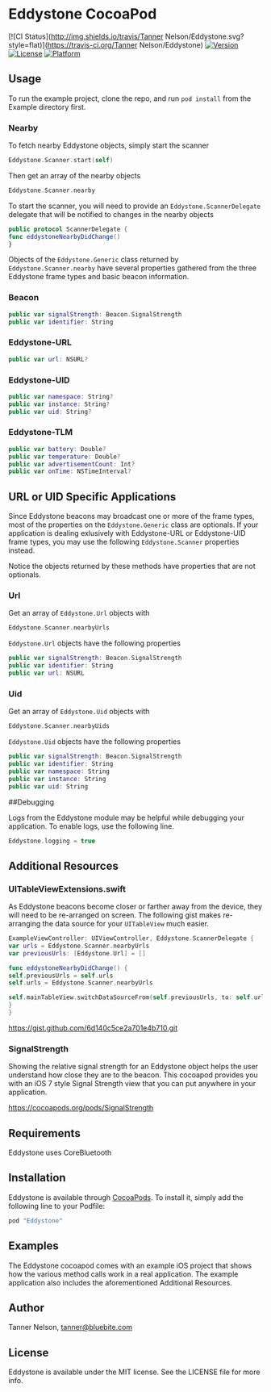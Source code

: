 # Eddystone CocoaPod

[![CI Status](http://img.shields.io/travis/Tanner Nelson/Eddystone.svg?style=flat)](https://travis-ci.org/Tanner Nelson/Eddystone)
[![Version](https://img.shields.io/cocoapods/v/Eddystone.svg?style=flat)](http://cocoapods.org/pods/Eddystone)
[![License](https://img.shields.io/cocoapods/l/Eddystone.svg?style=flat)](http://cocoapods.org/pods/Eddystone)
[![Platform](https://img.shields.io/cocoapods/p/Eddystone.svg?style=flat)](http://cocoapods.org/pods/Eddystone)

## Usage

To run the example project, clone the repo, and run `pod install` from the Example directory first.

### Nearby

To fetch nearby Eddystone objects, simply start the scanner

```swift
Eddystone.Scanner.start(self)
```

Then get an array of the nearby objects

```swift
Eddystone.Scanner.nearby
```

To start the scanner, you will need to provide an `Eddystone.ScannerDelegate` delegate that will be notified to changes in the nearby objects

```swift
public protocol ScannerDelegate {
func eddystoneNearbyDidChange()
}
```

Objects of the `Eddystone.Generic` class returned by `Eddystone.Scanner.nearby` have several properties gathered from the three Eddystone frame types and basic beacon information.

### Beacon
```swift
public var signalStrength: Beacon.SignalStrength
public var identifier: String
```

### Eddystone-URL
```swift
public var url: NSURL?
```

### Eddystone-UID
```swift
public var namespace: String?
public var instance: String?
public var uid: String?
```

### Eddystone-TLM
```swift
public var battery: Double?
public var temperature: Double?
public var advertisementCount: Int?
public var onTime: NSTimeInterval?
```

## URL or UID Specific Applications

Since Eddystone beacons may broadcast one or more of the frame types, most of the properties on the `Eddystone.Generic` class are optionals. If your application is dealing exlusively with Eddystone-URL or Eddystone-UID frame types, you may use the following `Eddystone.Scanner` properties instead.

Notice the objects returned by these methods have properties that are not optionals.

### Url
Get an array of `Eddystone.Url` objects with

```swift
Eddystone.Scanner.nearbyUrls
```

`Eddystone.Url` objects have the following properties

```swift
public var signalStrength: Beacon.SignalStrength
public var identifier: String
public var url: NSURL
```

### Uid
Get an array of `Eddystone.Uid` objects with

```swift
Eddystone.Scanner.nearbyUids
```

`Eddystone.Uid` objects have the following properties

```swift
public var signalStrength: Beacon.SignalStrength
public var identifier: String
public var namespace: String
public var instance: String
public var uid: String
```

##Debugging

Logs from the Eddystone module may be helpful while debugging your application. To enable logs, use the following line.

```swift
Eddystone.logging = true
```

## Additional Resources

### UITableViewExtensions.swift

As Eddystone beacons become closer or farther away from the device, they will need to be re-arranged on screen. The following gist makes re-arranging the data source for your `UITableView` much easier.

```swift
ExampleViewController: UIViewController, Eddystone.ScannerDelegate {
var urls = Eddystone.Scanner.nearbyUrls
var previousUrls: [Eddystone.Url] = []

func eddystoneNearbyDidChange() {
self.previousUrls = self.urls
self.urls = Eddystone.Scanner.nearbyUrls

self.mainTableView.switchDataSourceFrom(self.previousUrls, to: self.urls, withAnimation: .Top)
}    
}
```

<https://gist.github.com/6d140c5ce2a701e4b710.git>

### SignalStrength

Showing the relative signal strength for an Eddystone object helps the user understand how close they are to the beacon. This cocoapod provides you with an iOS 7 style Signal Strength view that you can put anywhere in your application.

<https://cocoapods.org/pods/SignalStrength>

## Requirements

Eddystone uses CoreBluetooth

## Installation

Eddystone is available through [CocoaPods](http://cocoapods.org). To install
it, simply add the following line to your Podfile:

```ruby
pod "Eddystone"
```

## Examples

The Eddystone cocoapod comes with an example iOS project that shows how the various method calls work in a real application. The example application also includes the aforementioned Additional Resources.

## Author

Tanner Nelson, tanner@bluebite.com

## License

Eddystone is available under the MIT license. See the LICENSE file for more info.
